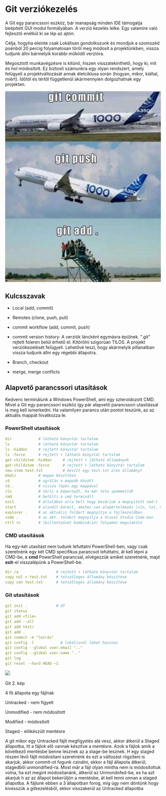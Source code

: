# Git verziókezelés

A Git egy parancssori eszköz, bár manapság minden IDE támogatja beépített GUI modul formályában. A verzió kezelés lelke. Egy valamire való fejlesztő enélkül ki se lép az ajtón. 

Célja, hogyha eleinte csak Lokálisan gondolkozunk és mondjuk a szomszéd poénból 20 percig folyamatosan töröl meg módosít a projektünkben, vissza tudjunk állni bármelyik korábbi működő verzióra. 

Megosztott munkavégzésre is kitünő, hiszen visszatekinthető, hogy ki, mit és hol módosított. Ez biztosít számunkra egy olyan rendszert, amely felügyeli a projektváltozását annak életciklusa során (hogyan, mikor, kiáltal, miért). Időtöl és tértől függetlenül akármennyien dolgozhatnak egy projekten. 

![](https://github.com/vellt/readme/blob/git_kezeles/git.jpg?raw=true)

## Kulcsszavak

- Local (add, commit)

- Remotes (clone, push, pull)

- commit workflow (add, commit, push)

- commit version history: A verziók láncként egymásra épülnek. ".git" rejtett foleren belül érhető el. Kitörölni szigorúan TILOS. A projekt verziókezelését felügyeli. Lehetővé teszi, hogy akármelyik pillanatban vissza tudjunk állni egy régebbi állapotra.

- Branch, checkout

- merge, merge conflicts

## Alapvető parancssori utasítások

Kedvenc terminálunk a Windows PowerShell, ami egy szteroidozott CMD. Mivel a Git egy parancssori eszköz így pár alapvető parancssori utasítással is meg kell ismerkedni. Ha valamilyen parancs után pontot teszünk, az az aktuális mappát hivatkozza le.

### PowerShell utasítások

```yaml
dir            # látható könyvtár tartalom
ls             # látható könyvtár tartalom
ls -hidden     # rejtett könyvtár tartalom
ls -force      # rejtett + látható könyvtár tartalom
get-childitem -hidden     # rejtett + látható állományok
get-childitem -force      # rejtett + látható könyvtár tartalom
new-item test.txt         # készít egy test.txt üres állományt
mkdir          # mappa készítése
cd             # ugrálás a mappák között
cd..           # vissza lépés egy mappával
cls            # törli a képernyőt, ha már tele spammeltük
cmd            # betölti a cmd terminált
exit           # általában arra kell hogy bezárjuk a megnyitott cmd-t
start          # elindít bármit, amihez van alapértelmezés (sln, txt, md)
explorer .     # az aktuális foldert megnyitja a fájlkezelőben
code .         # az akt. foldert megnyitja a Visual Studio Code-ban    
ctrl +c        # (billentyűzet kombináció) folyamat megszakító
```

### CMD utasítások

Ha egy-két utasítást nem tudunk lefuttatni PowerShell-ben, vagy csak szeretnénk egy két CMD specifikus parancsot lefuttatni, át kell lépni a CMD-be, a  **cmd** PowerShell parancsal, elvégezzük amiket szeretnénk, majd **exit**-el visszalépünk a PowerShell-be.

```yaml
dir /a                 # rejtett + látható könyvtár tartalom
copy nul > test.txt    # tetszőleges állomány készítése
copy con test.txt      # tetszőleges állomány készítése
```

### Git utasítások

```yaml
git init .             # df
git status
git add <file>
git add --all
git add test/
git add .
git commit -m "leírás"
git config -l            # lokálisnál lehet hasznos
git config --global user.email ".."
git config --global user.name ".."
git log
git reset --hard HEAD ~1
```

![](https://github.com/vellt/jegyzetek/blob/git_kezeles/github_diagram.drawio.png?raw=true)



Git 2. kép



4 fő állapota egy fájlnak

Untracked - nem figyelt

Unmodified - nem módosított

Modified - módosított

Staged - előkészült mentésre



A git mikor egy Untracked fájlt megfigyelés alá vesz, akkor átkerül a Staged állapotba, itt a fájlok elő vannak készítve a mentésre. Azok a fájlok amik a következő mentésbe benne lesznek az a stage-be lesznek. H egy staged részen lévő fájlt módosítani szeretnénk és ezt a változást rögzíteni is akarjuk, akkor commit-ot fogunk csinálni, ekkor  a fájl állapota átkerül, stagedből unmondified-ra. Most már a fájl olyan mintha nem is módosítottuk volna, ha ezt megint módosítanánk, átkerül az Unmondofed-be, es ha azt akarjuk h az az állapot bekerüljön a mentésbe, át kell tenni onnan a staged állapotba. A fájlunk ebben a 3 állapotban forog, míg úgy nem döntünk hogy kivesszük a gitkezelésből, ekkor visszakerül az Untracked állapotba

